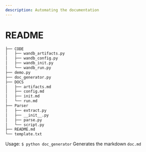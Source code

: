 ```yaml
---
description: Automating the documentation
---
```


# README

```bash
├── CODE
│   ├── wandb_artifacts.py
│   ├── wandb_config.py
│   ├── wandb_init.py
│   └── wandb_run.py
├── demo.py
├── doc_generator.py
├── DOCS
│   ├── artifacts.md
│   ├── config.md
│   ├── init.md
│   └── run.md
├── Parser
│   ├── extract.py
│   ├── __init__.py
│   ├── parse.py
│   └── script.py
├── README.md
└── template.txt
```

Usage: `$ python doc_generator` Generates the markdown `doc.md`
